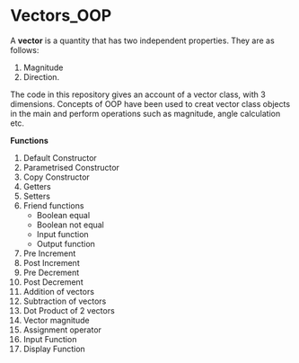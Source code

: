 # Vectors_OOP

A **vector** is a quantity that has two independent properties. They are as follows:
1. Magnitude
2. Direction. 

The code in this repository gives an account of a vector class, with 3 dimensions.
Concepts of OOP have been used to creat vector class objects in the main and perform operations such as magnitude, angle calculation etc.

**Functions**
1. Default Constructor
2. Parametrised Constructor 
3. Copy Constructor
4. Getters 
5. Setters
6. Friend functions
   - Boolean equal
   - Boolean not equal
   - Input function
   - Output function
7. Pre Increment
8. Post Increment
9. Pre Decrement
10. Post Decrement
11. Addition of vectors
12. Subtraction of vectors
13. Dot Product of 2 vectors
14. Vector magnitude
15. Assignment operator
16. Input Function
17. Display Function


